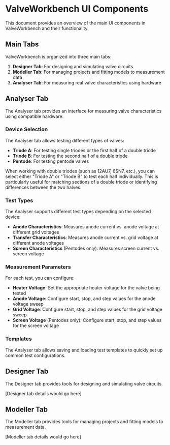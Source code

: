 # ValveWorkbench UI Components

This document provides an overview of the main UI components in ValveWorkbench and their functionality.

## Main Tabs

ValveWorkbench is organized into three main tabs:

1. **Designer Tab**: For designing and simulating valve circuits
2. **Modeller Tab**: For managing projects and fitting models to measurement data
3. **Analyser Tab**: For measuring real valve characteristics using hardware

## Analyser Tab

The Analyser tab provides an interface for measuring valve characteristics using compatible hardware.

### Device Selection

The Analyser tab allows testing different types of valves:

- **Triode A**: For testing single triodes or the first half of a double triode
- **Triode B**: For testing the second half of a double triode
- **Pentode**: For testing pentode valves

When working with double triodes (such as 12AU7, 6SN7, etc.), you can select either "Triode A" or "Triode B" to test each half individually. This is particularly useful for matching sections of a double triode or identifying differences between the two halves.

### Test Types

The Analyser supports different test types depending on the selected device:

- **Anode Characteristics**: Measures anode current vs. anode voltage at different grid voltages
- **Transfer Characteristics**: Measures anode current vs. grid voltage at different anode voltages
- **Screen Characteristics** (Pentodes only): Measures screen current vs. screen voltage

### Measurement Parameters

For each test, you can configure:

- **Heater Voltage**: Set the appropriate heater voltage for the valve being tested
- **Anode Voltage**: Configure start, stop, and step values for the anode voltage sweep
- **Grid Voltage**: Configure start, stop, and step values for the grid voltage sweep
- **Screen Voltage** (Pentodes only): Configure start, stop, and step values for the screen voltage

### Templates

The Analyser tab allows saving and loading test templates to quickly set up common test configurations.

## Designer Tab

The Designer tab provides tools for designing and simulating valve circuits.

[Designer tab details would go here]

## Modeller Tab

The Modeller tab provides tools for managing projects and fitting models to measurement data.

[Modeller tab details would go here]
